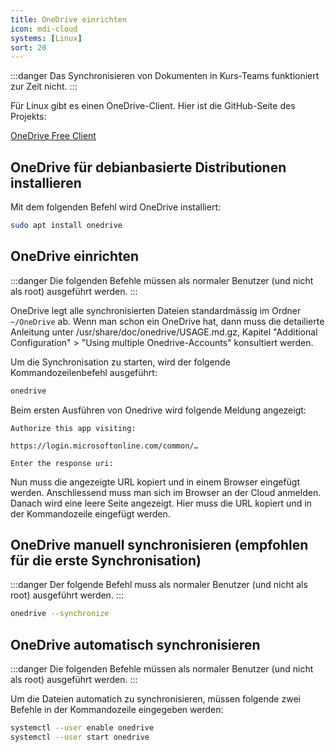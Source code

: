 ```yaml
---
title: OneDrive einrichten
icon: mdi-cloud
systems: [Linux]
sort: 20
---
```




:::danger
Das Synchronisieren von Dokumenten in Kurs-Teams funktioniert zur Zeit nicht.
:::

Für Linux gibt es einen OneDrive-Client. Hier ist die GitHub-Seite des Projekts:

[OneDrive Free Client](https://github.com/abraunegg/onedrive)

## OneDrive für debianbasierte Distributionen installieren

Mit dem folgenden Befehl wird OneDrive installiert:

``` bash
sudo apt install onedrive
```

## OneDrive einrichten

:::danger
Die folgenden Befehle müssen als normaler Benutzer (und nicht als root) ausgeführt werden.
:::

OneDrive legt alle synchronisierten Dateien standardmässig im Ordner `~/OneDrive` ab. Wenn man schon ein OneDrive hat, dann muss die detailierte Anleitung unter /usr/share/doc/onedrive/USAGE.md.gz, Kapitel "Additional Configuration" > "Using multiple Onedrive-Accounts" konsultiert werden.

Um die Synchronisation zu starten, wird der folgende Kommandozeilenbefehl ausgeführt:

``` bash
onedrive
```

Beim ersten Ausführen von Onedrive wird folgende Meldung angezeigt:


```
Authorize this app visiting:

https://login.microsoftonline.com/common/…

Enter the response uri:
```

Nun muss die angezeigte URL kopiert und in einem Browser eingefügt werden. Anschliessend muss man sich im Browser an der Cloud anmelden. Danach wird eine leere Seite angezeigt. Hier muss die URL kopiert und in der Kommandozeile eingefügt werden.

## OneDrive manuell synchronisieren (empfohlen für die erste Synchronisation)

:::danger
Der folgende Befehl muss als normaler Benutzer (und nicht als root) ausgeführt werden.
:::


``` bash
onedrive --synchronize
```
## OneDrive automatisch synchronisieren

:::danger
Die folgenden Befehle müssen als normaler Benutzer (und nicht als root) ausgeführt werden.
:::

Um die Dateien automatich zu synchronisieren, müssen folgende zwei Befehle in der Kommandozeile eingegeben werden:

``` bash
systemctl --user enable onedrive
systemctl --user start onedrive
```
